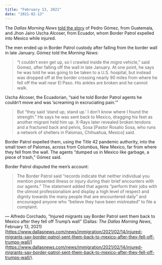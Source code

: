 ```yaml
---
title: "February 13, 2021"
date: "2021-02-13"
---
```


The _Dallas Morning News_ [told the story](https://www.dallasnews.com/news/immigration/2021/02/14/injured-migrants-say-border-patrol-sent-them-back-to-mexico-after-they-fell-off-trumps-wall/) of Pedro Gómez, from Guatemala, and Jhon Jairo Uscha Alcoser, from Ecuador, whom Border Patrol expelled into Mexico while injured.

The men ended up in Border Patrol custody after falling from the border wall in late January. Gómez told the _Morning News_:

> “I couldn’t even get up, so I crawled inside the _migra_ vehicle,” said Gomez, after falling off the wall in late January. At one point, he says he was told he was going to be taken to a U.S. hospital, but instead was dropped off at the border crossing nearly 90 miles from where he fell off the wall near El Paso. His ankles are broken and he cannot walk.

Uscha Alcoser, the Ecuadorian, “said he told Border Patrol agents he couldn’t move and was ’screaming in excruciating pain.’”

> But “they said ‘stand up, stand up.’ I don’t know where I found the strength.” He says he was sent back to Mexico, dragging his feet as another migrant held him up. X-Rays later revealed broken tendons and a fractured back and pelvis, Sosa \[Pastor Rosalio Sosa, who runs a network of shelters in Palomas, Chihuahua, Mexico\] said.

Border Patrol expelled them, using the Title 42 pandemic authority, into the small town of Palomas, across from Columbus, New Mexico, far from where they fell from the wall. The agents “dumped us in Mexico like garbage, a piece of trash,” Gómez said.

Border Patrol disputed the men’s account:

> The Border Patrol said “records indicate that neither individual you mention presented illness or injury during their brief encounters with our agents.” The statement added that agents “perform their jobs with the utmost professionalism and display a high level of respect and dignity towards the many people that are encountered daily” and encouraged anyone who “believe they have been mistreated” to file a complaint.

— Alfredo Corchado, “Injured migrants say Border Patrol sent them back to Mexico after they fell off Trump’s wall” (Dallas: _The Dallas Morning News_, February 13, 2021) [https://www.dallasnews.com/news/immigration/2021/02/14/injured-migrants-say-border-patrol-sent-them-back-to-mexico-after-they-fell-off-trumps-wall/](https://www.dallasnews.com/news/immigration/2021/02/14/injured-migrants-say-border-patrol-sent-them-back-to-mexico-after-they-fell-off-trumps-wall/).
